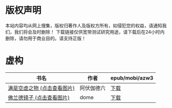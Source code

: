 # 版权声明

本站内容均从网上搜集，版权归著作人及版权方所有，如侵犯您的权益，请通知我们，我们将会及时删除！ 下载链接仅供宽带测试研究用途，请下载后在24小时内删除，请勿用于商业目的。请支持正版！

# 虚构

| 书名 | 作者 | epub/mobi/azw3 |
| --- | --- | --- |
| [满是空虚之物 (点击查看图片)](https://www.dushupai.com/attachment/2024/06/11/0c6c20875ecb4ddc.jpg) | 阿伏伽德六 | [下载](https://url89.ctfile.com/f/31084289-1375511062-e94297?p=8866) |
| [佛兰德镜子 (点击查看图片)](https://www.dushupai.com/attachment/2024/06/08/6df9c02b4cd6deb0.jpg) | dome | [下载](https://url89.ctfile.com/f/31084289-1357044964-66fcfd?p=8866) |
